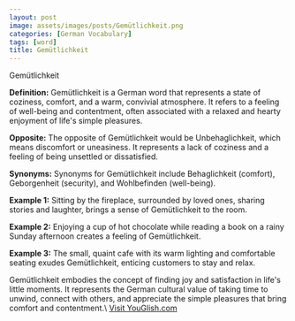 ```yaml
---
layout: post
image: assets/images/posts/Gemütlichkeit.png
categories: [German Vocabulary]
tags: [word]
title: Gemütlichkeit
---
```


Gemütlichkeit

**Definition:** Gemütlichkeit is a German word that represents a state of coziness, comfort, and a warm, convivial atmosphere. It refers to a feeling of well-being and contentment, often associated with a relaxed and hearty enjoyment of life's simple pleasures.

**Opposite:** The opposite of Gemütlichkeit would be Unbehaglichkeit, which means discomfort or uneasiness. It represents a lack of coziness and a feeling of being unsettled or dissatisfied.

**Synonyms:** Synonyms for Gemütlichkeit include Behaglichkeit (comfort), Geborgenheit (security), and Wohlbefinden (well-being).

**Example 1:** Sitting by the fireplace, surrounded by loved ones, sharing stories and laughter, brings a sense of Gemütlichkeit to the room.

**Example 2:** Enjoying a cup of hot chocolate while reading a book on a rainy Sunday afternoon creates a feeling of Gemütlichkeit.

**Example 3:** The small, quaint cafe with its warm lighting and comfortable seating exudes Gemütlichkeit, enticing customers to stay and relax.

Gemütlichkeit embodies the concept of finding joy and satisfaction in life's little moments. It represents the German cultural value of taking time to unwind, connect with others, and appreciate the simple pleasures that bring comfort and contentment.\ <a id="yg-widget-0" class="youglish-widget" data-query="Gemütlichkeit" data-lang="german" data-components="8412" data-auto-start="0" data-bkg-color="theme_light" data-title="How%20to%20pronounce%20Gemütlichkeit%20in%20German"  rel="nofollow" href="https://youglish.com">Visit YouGlish.com</a><script async src="https://youglish.com/public/emb/widget.js" charset="utf-8"></script>